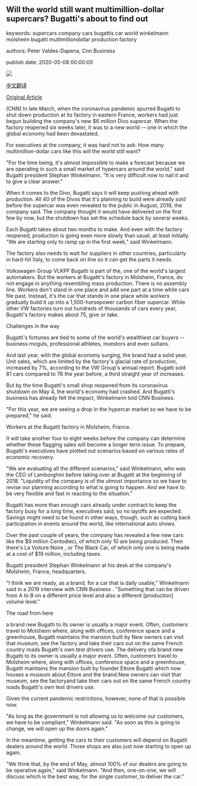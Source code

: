 ## Will the world still want multimillion-dollar supercars? Bugatti's about to find out

keywords: supercars company cars bugattis car world winkelmann molsheim bugatti multimilliondollar production factory

authors: Peter Valdes-Dapena, Cnn Business

publish date: 2020-05-08 00:00:00

![](https://cdn.cnn.com/cnnnext/dam/assets/200504145742-bugatti-divo-unveiling-paris-file-restricted-super-tease.jpg)

[中文翻译](Will%20the%20world%20still%20want%20multimillion-dollar%20supercars%3F%20Bugatti%27s%20about%20to%20find%20out_zh.md)

[Original Article](https://edition.cnn.com/2020/05/08/cars/bugatti-restart-factory-production-divo/index.html)

(CNN) In late March, when the coronavirus pandemic spurred Bugatti to shut down production at its factory in eastern France, workers had just begun building the company's new $6 million Divo supercar. When the factory reopened six weeks later, it was to a new world -- one in which the global economy had been devastated.

For executives at the company, it was hard not to ask: How many multimillion-dollar cars like this will the world still want?

"For the time being, it's almost impossible to make a forecast because we are operating in such a small market of hypercars around the world," said Bugatti president Stephan Winkelmann. "It is very difficult now to nail it and to give a clear answer."

When it comes to the Divo, Bugatti says it will keep pushing ahead with production. All 40 of the Divos that it's planning to build were already sold before the supercar was even revealed to the public in August, 2018, the company said. The company thought it would have delivered on the first few by now, but the shutdown has set the schedule back by several weeks.

Each Bugatti takes about two months to make. And even with the factory reopened, production is going even more slowly than usual, at least initially. "We are starting only to ramp up in the first week," said Winkelmann.

The factory also needs to wait for suppliers in other countries, particularly in hard-hit Italy, to come back on line so it can get the parts it needs.

Volkswagen Group VLKPF Bugatti is part of the, one of the world's largest automakers. But the workers at Bugatti's factory in Molsheim, France, do not engage in anything resembling mass production. There is no assembly line. Workers don't stand in one place and add one part at a time while cars file past. Instead, it's the car that stands in one place while workers gradually build it up into a 1,500-horsepower carbon fiber supercar. While other VW factories turn out hundreds of thousands of cars every year, Bugatti's factory makes about 75, give or take.

Challenges in the way

Bugatti's fortunes are tied to some of the world's wealthiest car buyers -- business moguls, professional athletes, investors and even sultans.

And last year, with the global economy surging, the brand had a solid year. Unit sales, which are limited by the factory's glacial rate of production, increased by 7%, according to the VW Group's annual report. Bugatti sold 81 cars compared to 76 the year before, a third straight year of increases.

But by the time Bugatti's small shop reopened from its coronavirus shutdown on May 4, the world's economy had crashed. And Bugatti's business has already felt the impact, Winkelmann told CNN Business.

"For this year, we are seeing a drop in the hypercar market so we have to be prepared," he said.

Workers at the Bugatti factory in Molsheim, France.

It will take another four to eight weeks before the company can determine whether these flagging sales will become a longer term issue. To prepare, Bugatti's executives have plotted out scenarios based on various rates of economic recovery.

"We are evaluating all the different scenarios," said Winkelmann, who was the CEO of Lamborghini before taking over at Bugatti at the beginning of 2018. "Liquidity of the company is of the utmost importance so we have to revise our planning according to what is going to happen. And we have to be very flexible and fast in reacting to the situation."

Bugatti has more than enough cars already under contract to keep the factory busy for a long time, executives said, so no layoffs are expected. Savings might need to be found in other ways, though, such as cutting back participation in events around the world, like international auto shows.

Over the past couple of years, the company has revealed a few new cars like the $9 million Centodieci, of which only 10 are being produced. Then there's La Voiture Noire , or The Black Car, of which only one is being made at a cost of $19 million, including taxes.

Bugatti president Stephan Winkelmann at his desk at the company's Molsheim, France, headquarters.

"I think we are ready, as a brand, for a car that is daily usable," Winkelmann said in a 2019 interview with CNN Business . "Something that can be driven from A to B on a different price level and also a different [production] volume level."

The road from here

a brand new Bugatti to its owner is usually a major event. Often, customers travel to Molsheim where, along with offices, conference space and a greenhouse, Bugatti maintains the mansion built by New owners can visit that museum, see the factory and take their cars out on the same French country roads Bugatti's own test drivers use. The delivery ofa brand new Bugatti to its owner is usually a major event. Often, customers travel to Molsheim where, along with offices, conference space and a greenhouse, Bugatti maintains the mansion built by founder Ettore Bugatti which now houses a museum about Ettore and the brand.New owners can visit that museum, see the factoryand take their cars out on the same French country roads Bugatti's own test drivers use.

Given the current pandemic restrictions, however, none of that is possible now.

"As long as the government is not allowing us to welcome our customers, we have to be compliant," Winkelmann said. "As soon as this is going to change, we will open up the doors again."

In the meantime, getting the cars to their customers will depend on Bugatti dealers around the world. Those shops are also just now starting to open up again.

"We think that, by the end of May, almost 100% of our dealers are going to be operative again," said Winkelmann. "And then, one-on-one, we will discuss which is the best way, for the single customer, to deliver the car."